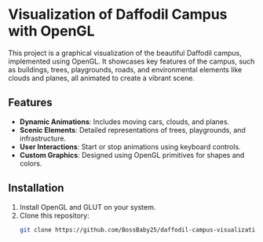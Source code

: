 # Visualization of Daffodil Campus with OpenGL

This project is a graphical visualization of the beautiful Daffodil campus, implemented using OpenGL. It showcases key features of the campus, such as buildings, trees, playgrounds, roads, and environmental elements like clouds and planes, all animated to create a vibrant scene.

## Features
- **Dynamic Animations**: Includes moving cars, clouds, and planes.
- **Scenic Elements**: Detailed representations of trees, playgrounds, and infrastructure.
- **User Interactions**: Start or stop animations using keyboard controls.
- **Custom Graphics**: Designed using OpenGL primitives for shapes and colors.

## Installation
1. Install OpenGL and GLUT on your system.
2. Clone this repository:
   ```bash
   git clone https://github.com/BossBaby25/daffodil-campus-visualization.git
